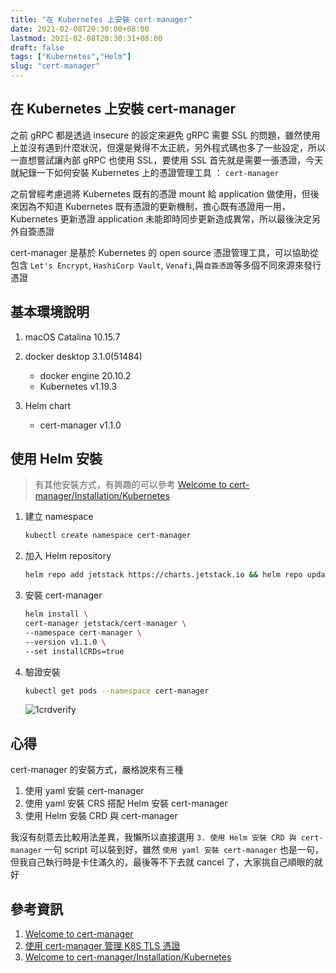 ```yaml
---
title: "在 Kubernetes 上安裝 cert-manager"
date: 2021-02-08T20:30:00+08:00
lastmod: 2021-02-08T20:30:31+08:00
draft: false
tags: ["Kubernetes","Helm"]
slug: "cert-manager"
---
```


## 在 Kubernetes 上安裝 cert-manager

之前 gRPC 都是透過 insecure 的設定來避免 gRPC 需要 SSL 的問題，雖然使用上並沒有遇到什麼狀況，但還是覺得不太正統，另外程式碼也多了一些設定，所以一直想嘗試讓內部 gRPC 也使用 SSL，要使用 SSL 首先就是需要一張憑證，今天就紀錄一下如何安裝 Kubernetes 上的憑證管理工具 ： `cert-manager`

之前曾經考慮過將 Kubernetes 既有的憑證 mount 給 application 做使用，但後來因為不知道 Kubernetes 既有憑證的更新機制，擔心既有憑證用一用，Kubernetes 更新憑證 application 未能即時同步更新造成異常，所以最後決定另外自簽憑證

cert-manager 是基於 Kubernetes 的 open source 憑證管理工具，可以協助從包含 `Let's Encrypt`, `HashiCorp Vault`, `Venafi`,與`自簽憑證`等多個不同來源來發行憑證

## 基本環境說明

1. macOS Catalina 10.15.7
2. docker desktop 3.1.0(51484)

    - docker engine 20.10.2
    - Kubernetes v1.19.3

3. Helm chart

    - cert-manager v1.1.0

## 使用 Helm 安裝

> 有其他安裝方式，有興趣的可以參考 [Welcome to cert-manager/Installation/Kubernetes](https://cert-manager.io/docs/installation/kubernetes/#installing-with-regular-manifests)

1. 建立 namespace

    ```bash
    kubectl create namespace cert-manager
    ```

2. 加入 Helm repository

    ```bash
    helm repo add jetstack https://charts.jetstack.io && helm repo update
    ```

3. 安裝 cert-manager

    ```bash
    helm install \
    cert-manager jetstack/cert-manager \
    --namespace cert-manager \
    --version v1.1.0 \
    --set installCRDs=true
    ```

4. 驗證安裝

    ```bash
    kubectl get pods --namespace cert-manager
    ```

    ![1crdverify](https://user-images.githubusercontent.com/3851540/107198823-8f4b8e00-6a30-11eb-8ca7-a59c842749f4.png)

## 心得

cert-manager 的安裝方式，嚴格說來有三種

1. 使用 yaml 安裝 cert-manager
2. 使用 yaml 安裝 CRS 搭配 Helm 安裝 cert-manager
3. 使用 Helm 安裝 CRD 與 cert-manager

我沒有刻意去比較用法差異，我懶所以直接選用 `3. 使用 Helm 安裝 CRD 與 cert-manager` 一句 script 可以裝到好，雖然 `使用 yaml 安裝 cert-manager` 也是一句，但我自己執行時是卡住滿久的，最後等不下去就 cancel 了，大家挑自己順眼的就好

## 參考資訊

1. [Welcome to cert-manager](https://cert-manager.io/docs/)
2. [使用 cert-manager 管理 K8S TLS 憑證](https://medium.com/starbugs/%E4%BD%BF%E7%94%A8-cert-manager-%E7%AE%A1%E7%90%86-k8s-tls-%E6%86%91%E8%AD%89-ab6258af9195)
3. [Welcome to cert-manager/Installation/Kubernetes](https://cert-manager.io/docs/installation/kubernetes/#installing-with-regular-manifests)
